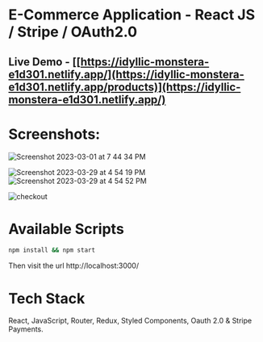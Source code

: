 
# E-Commerce Application  - React JS / Stripe / OAuth2.0
 

## Live Demo - [[https://idyllic-monstera-e1d301.netlify.app/](https://idyllic-monstera-e1d301.netlify.app/products)](https://idyllic-monstera-e1d301.netlify.app/)

# Screenshots:

![Screenshot 2023-03-01 at 7 44 34 PM](https://user-images.githubusercontent.com/2153396/227244001-abd106d4-ef01-4136-8f1b-ffe6c5424d00.png)

![Screenshot 2023-03-29 at 4 54 19 PM](https://user-images.githubusercontent.com/2153396/228579573-c203051a-fc29-4489-b157-2de0981a9a4d.png)
![Screenshot 2023-03-29 at 4 54 52 PM](https://user-images.githubusercontent.com/2153396/228579984-82d8a32b-f15a-466b-91a3-adeae0fba8f8.png)


![checkout](https://user-images.githubusercontent.com/2153396/235770598-23e14241-876e-4f0d-a832-df0431b36512.png)


# Available Scripts

```sh
npm install && npm start
```

Then visit the url http://localhost:3000/



# Tech Stack
React, JavaScript, Router, Redux, Styled Components, Oauth 2.0 &  Stripe Payments. 





